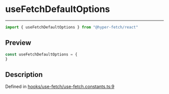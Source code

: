 

# useFetchDefaultOptions

<div class="api-docs__separator" data-reactroot="">

---

</div><div class="api-docs__import" data-reactroot="">

```ts
import { useFetchDefaultOptions } from "@hyper-fetch/react"
```

</div><div class="api-docs__section">

## Preview

</div><div class="api-docs__preview var">

```ts
const useFetchDefaultOptions = {
}
```

</div><div class="api-docs__section">

## Description

</div><div class="api-docs__description"><span class="api-docs__do-not-parse">



</span></div><p class="api-docs__definition">

Defined in [hooks/use-fetch/use-fetch.constants.ts:9](https://github.com/BetterTyped/hyper-fetch/blob/479dcad6/packages/react/src/hooks/use-fetch/use-fetch.constants.ts#L9)

</p>